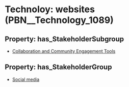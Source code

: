 # Technoloy: __websites__ (PBN__Technology_1089)

## Property: has_StakeholderSubgroup

* [Collaboration and Community Engagement Tools](PBN__TechSubgroup_37)

## Property: has_StakeholderGroup

* [Social media](PBN__TechGroup_1)

